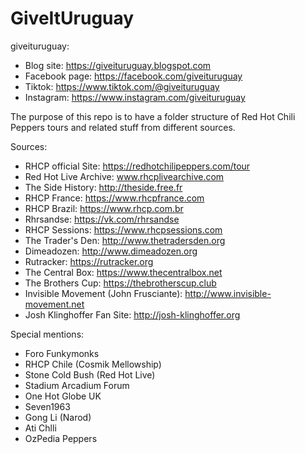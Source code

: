 # GiveItUruguay
giveituruguay: 
* Blog site: https://giveituruguay.blogspot.com
* Facebook page: https://facebook.com/giveituruguay
* Tiktok: https://www.tiktok.com/@giveituruguay
* Instagram: https://www.instagram.com/giveituruguay


The purpose of this repo is to have a folder structure of Red Hot Chili Peppers tours and related stuff from different sources.

Sources: 
* RHCP official Site: https://redhotchilipeppers.com/tour
* Red Hot Live Archive: www.rhcplivearchive.com
* The Side History: http://theside.free.fr
* RHCP France: https://www.rhcpfrance.com
* RHCP Brazil: https://www.rhcp.com.br
* Rhrsandse: https://vk.com/rhrsandse
* RHCP Sessions: https://www.rhcpsessions.com
* The Trader's Den: http://www.thetradersden.org
* Dimeadozen: http://www.dimeadozen.org
* Rutracker: https://rutracker.org
* The Central Box: https://www.thecentralbox.net
* The Brothers Cup: https://thebrotherscup.club
* Invisible Movement (John Frusciante): http://www.invisible-movement.net
* Josh Klinghoffer Fan Site: http://josh-klinghoffer.org

Special mentions:
* Foro Funkymonks
* RHCP Chile (Cosmik Mellowship)
* Stone Cold Bush (Red Hot Live)
* Stadium Arcadium Forum
* One Hot Globe UK
* Seven1963 
* Gong Li (Narod)
* Ati Chlli
* OzPedia Peppers
